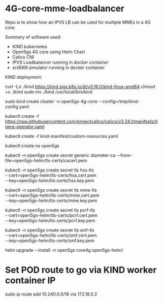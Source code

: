 # 4G-core-mme-loadbalancer

Repo is to show how an IPVS LB can be used for multiple MMEs in a 4G core.

Summary of software used:

- KIND kubernetes
- Open5gs 4G core using Helm Chart
- Calico CNI
- IPVS Loadbalancer running in docker container
- srsRAN simulator running in docker container

KIND deployment:

curl -Lo ./kind https://kind.sigs.k8s.io/dl/v0.16.0/kind-linux-amd64
chmod +x ./kind
sudo mv ./kind /usr/local/bin/kind

sudo kind create cluster -n open5gs-4g-core --config=/tmp/kind-config.yaml

kubectl create -f https://raw.githubusercontent.com/projectcalico/calico/v3.24.1/manifests/tigera-operator.yaml

kubectl create -f kind-manifest/custom-resources.yaml

kubectl create ns open5gs

kubectl -n open5gs create secret generic diameter-ca --from-file=open5gs-helm/tls-certs/cacert.pem

kubectl -n open5gs create secret tls hss-tls \
  --cert=open5gs-helm/tls-certs/hss.cert.pem \
  --key=open5gs-helm/tls-certs/hss.key.pem
  
kubectl -n open5gs create secret tls mme-tls \
  --cert=open5gs-helm/tls-certs/mme.cert.pem \
  --key=open5gs-helm/tls-certs/mme.key.pem

kubectl -n open5gs create secret tls pcrf-tls \
  --cert=open5gs-helm/tls-certs/pcrf.cert.pem \
  --key=open5gs-helm/tls-certs/pcrf.key.pem

kubectl -n open5gs create secret tls smf-tls \
  --cert=open5gs-helm/tls-certs/smf.cert.pem \
  --key=open5gs-helm/tls-certs/smf.key.pem

helm upgrade --install -n open5gs core4g open5gs-helm/

# Set POD route to go via KIND worker container IP
sudo ip route add 10.240.0.0/16 via 172.18.0.2